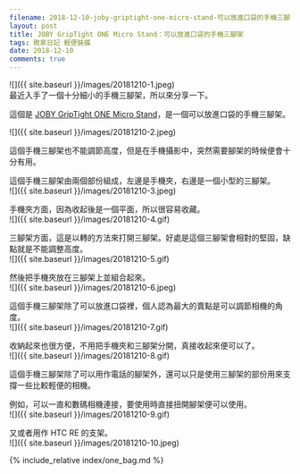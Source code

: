 ```yaml
---
filename: 2018-12-10-joby-griptight-one-micro-stand-可以放進口袋的手機三腳架.md
layout: post
title: JOBY GripTight ONE Micro Stand：可以放進口袋的手機三腳架
tags: 敗家日記 輕便裝備
date: 2018-12-10
comments: true
---
```


![]({{ site.baseurl }}/images/20181210-1.jpeg)  
最近入手了一個十分細小的手機三腳架，所以來分享一下。

這個是 [JOBY GripTight ONE Micro Stand](https://amzn.to/3jgzqFg)，是一個可以放進口袋的手機三腳架。

![]({{ site.baseurl }}/images/20181210-2.jpeg)

這個手機三腳架也不能調節高度，但是在手機攝影中，突然需要腳架的時候便會十分有用。

這個手機三腳架由兩個部份組成，左邊是手機夾，右邊是一個小型的三腳架。  
![]({{ site.baseurl }}/images/20181210-3.jpeg)

手機夾方面，因為收起後是一個平面，所以很容易收藏。  
![]({{ site.baseurl }}/images/20181210-4.gif)

三腳架方面，這是以轉的方法來打開三腳架。好處是這個三腳架會相對的堅固，缺點就是不能調整高度。  
![]({{ site.baseurl }}/images/20181210-5.gif)

然後把手機夾放在三腳架上並組合起來。  
![]({{ site.baseurl }}/images/20181210-6.jpeg)

這個手機三腳架除了可以放進口袋裡，個人認為最大的賣點是可以調節相機的角度。  
![]({{ site.baseurl }}/images/20181210-7.gif)

收納起來也很方便，不用把手機夾和三腳架分開，真接收起來便可以了。  
![]({{ site.baseurl }}/images/20181210-8.gif)

這個手機三腳架除了可以用作電話的腳架外，還可以只是使用三腳架的部份用來支撐一些比較輕便的相機。

例如，可以一直和數碼相機連接，要使用時直接扭開腳架便可以使用。  
![]({{ site.baseurl }}/images/20181210-9.gif)

又或者用作 HTC RE 的支架。  
![]({{ site.baseurl }}/images/20181210-10.jpeg)

{% include_relative index/one_bag.md %}
